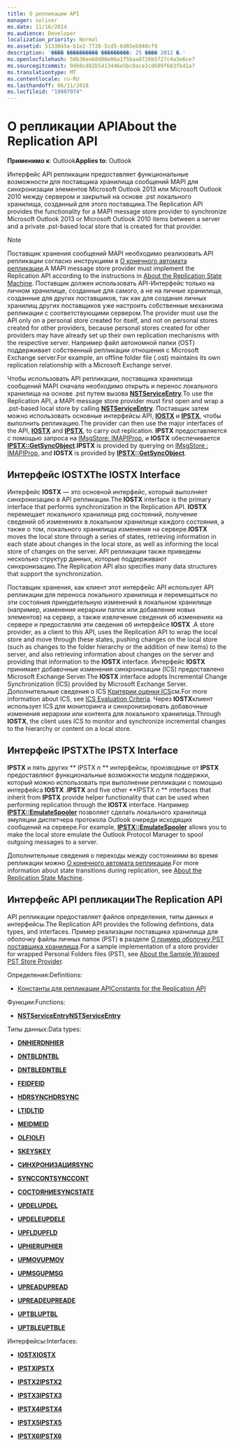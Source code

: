 ```yaml
---
title: О репликации API
manager: soliver
ms.date: 11/16/2014
ms.audience: Developer
localization_priority: Normal
ms.assetid: 5133045a-b1e2-7728-5cd5-6d85eb940cf9
description: '���� ���������� ���������: 25 ���� 2012 �.'
ms.openlocfilehash: 50b36ee60d00e06a1f5baa8726b5f27c4a3e6ce7
ms.sourcegitcommit: 9d60cd82b5413446e5bc8ace2cd689f683fb41a7
ms.translationtype: MT
ms.contentlocale: ru-RU
ms.lasthandoff: 06/11/2018
ms.locfileid: "19807974"
---
```

# <a name="about-the-replication-api"></a><span data-ttu-id="18884-103">О репликации API</span><span class="sxs-lookup"><span data-stu-id="18884-103">About the Replication API</span></span>

  
  
<span data-ttu-id="18884-104">**Применимо к**: Outlook</span><span class="sxs-lookup"><span data-stu-id="18884-104">**Applies to**: Outlook</span></span> 
  
<span data-ttu-id="18884-105">Интерфейс API репликации предоставляет функциональные возможности для поставщика хранилища сообщений MAPI для синхронизации элементов Microsoft Outlook 2013 или Microsoft Outlook 2010 между сервером и закрытый на основе .pst локального хранилища, созданный для этого поставщика.</span><span class="sxs-lookup"><span data-stu-id="18884-105">The Replication API provides the functionality for a MAPI message store provider to synchronize Microsoft Outlook 2013 or Microsoft Outlook 2010 items between a server and a private .pst-based local store that is created for that provider.</span></span> 
  
> [!NOTE]
> <span data-ttu-id="18884-106">Поставщик хранения сообщений MAPI необходимо реализовать API репликации согласно инструкциям в [О конечного автомата репликации](about-the-replication-state-machine.md).</span><span class="sxs-lookup"><span data-stu-id="18884-106">A MAPI message store provider must implement the Replication API according to the instructions in [About the Replication State Machine](about-the-replication-state-machine.md).</span></span> <span data-ttu-id="18884-107">Поставщик должен использовать API-Интерфейс только на личном хранилище, созданные для самого, а не на личные хранилища, созданные для других поставщиков, так как для создания личных хранилищ других поставщиков уже настроить собственные механизма репликации с соответствующими сервером.</span><span class="sxs-lookup"><span data-stu-id="18884-107">The provider must use the API only on a personal store created for itself, and not on personal stores created for other providers, because personal stores created for other providers may have already set up their own replication mechanisms with the respective server.</span></span> <span data-ttu-id="18884-108">Например файл автономной папки (OST) поддерживает собственный репликации отношения с Microsoft Exchange server.</span><span class="sxs-lookup"><span data-stu-id="18884-108">For example, an offline folder file (.ost) maintains its own replication relationship with a Microsoft Exchange server.</span></span> 
  
<span data-ttu-id="18884-109">Чтобы использовать API репликации, поставщика хранилища сообщений MAPI сначала необходимо открыть и перенос локального хранилища на основе .pst путем вызова **[NSTServiceEntry](nstserviceentry.md)**.</span><span class="sxs-lookup"><span data-stu-id="18884-109">To use the Replication API, a MAPI message store provider must first open and wrap a .pst-based local store by calling **[NSTServiceEntry](nstserviceentry.md)**.</span></span> <span data-ttu-id="18884-110">Поставщик затем можно использовать основные интерфейсы API, **[IOSTX](iostxiunknown.md)** и **[IPSTX](ipstxiunknown.md)**, чтобы выполнить репликацию.</span><span class="sxs-lookup"><span data-stu-id="18884-110">The provider can then use the major interfaces of the API, **[IOSTX](iostxiunknown.md)** and **[IPSTX](ipstxiunknown.md)**, to carry out replication.</span></span> <span data-ttu-id="18884-111">**IPSTX** предоставляется с помощью запроса на [IMsgStore: IMAPIProp](imsgstoreimapiprop.md), и **IOSTX** обеспечивается **[IPSTX::GetSyncObject](ipstx-getsyncobject.md)**.</span><span class="sxs-lookup"><span data-stu-id="18884-111">**IPSTX** is provided by querying on [IMsgStore : IMAPIProp](imsgstoreimapiprop.md), and **IOSTX** is provided by **[IPSTX::GetSyncObject](ipstx-getsyncobject.md)**.</span></span> 
  
## <a name="the-iostx-interface"></a><span data-ttu-id="18884-112">Интерфейс IOSTX</span><span class="sxs-lookup"><span data-stu-id="18884-112">The IOSTX Interface</span></span>

<span data-ttu-id="18884-113">Интерфейс **IOSTX** — это основной интерфейс, который выполняет синхронизацию в API репликации.</span><span class="sxs-lookup"><span data-stu-id="18884-113">The **IOSTX** interface is the primary interface that performs synchronization in the Replication API.</span></span> <span data-ttu-id="18884-114">**IOSTX** перемещает локального хранилища ряд состояний, получение сведений об изменениях в локальном хранилище каждого состояния, а также о том, локального хранилища изменения на сервере.</span><span class="sxs-lookup"><span data-stu-id="18884-114">**IOSTX** moves the local store through a series of states, retrieving information in each state about changes in the local store, as well as informing the local store of changes on the server.</span></span> <span data-ttu-id="18884-115">API репликации также приведены несколько структур данных, которые поддерживают синхронизацию.</span><span class="sxs-lookup"><span data-stu-id="18884-115">The Replication API also specifies many data structures that support the synchronization.</span></span> 
  
<span data-ttu-id="18884-116">Поставщик хранения, как клиент этот интерфейс API использует API репликации для переноса локального хранилища и перемещаться по эти состояния принудительную изменений в локальном хранилище (например, изменения иерархии папок или добавление новых элементов) на сервер, а также извлечение сведения об изменениях на сервере и предоставляя эти сведения об интерфейсе **IOSTX** .</span><span class="sxs-lookup"><span data-stu-id="18884-116">A store provider, as a client to this API, uses the Replication API to wrap the local store and move through these states, pushing changes on the local store (such as changes to the folder hierarchy or the addition of new items) to the server, and also retrieving information about changes on the server and providing that information to the **IOSTX** interface.</span></span> <span data-ttu-id="18884-117">Интерфейс **IOSTX** принимает добавочные изменения синхронизации (ICS) предоставлено Microsoft Exchange Server.</span><span class="sxs-lookup"><span data-stu-id="18884-117">The **IOSTX** interface adopts Incremental Change Synchronization (ICS) provided by Microsoft Exchange Server.</span></span> <span data-ttu-id="18884-118">Дополнительные сведения о ICS [Критерии оценки ICS](http://msdn.microsoft.com/en-us/library/aa579252%28EXCHG.80%29.aspx)см.</span><span class="sxs-lookup"><span data-stu-id="18884-118">For more information about ICS, see [ICS Evaluation Criteria](http://msdn.microsoft.com/en-us/library/aa579252%28EXCHG.80%29.aspx).</span></span> <span data-ttu-id="18884-119">Через **IOSTX**клиент использует ICS для мониторинга и синхронизировать добавочные изменения иерархии или контента для локального хранилища.</span><span class="sxs-lookup"><span data-stu-id="18884-119">Through **IOSTX**, the client uses ICS to monitor and synchronize incremental changes to the hierarchy or content on a local store.</span></span> 
  
## <a name="the-ipstx-interface"></a><span data-ttu-id="18884-120">Интерфейс IPSTX</span><span class="sxs-lookup"><span data-stu-id="18884-120">The IPSTX Interface</span></span>

 <span data-ttu-id="18884-121">**IPSTX** и пять других ** IPSTX *n* ** интерфейсы, производные от **IPSTX** предоставляют функциональные возможности модуля поддержки, который можно использовать при выполнении репликации с помощью интерфейса **IOSTX** .</span><span class="sxs-lookup"><span data-stu-id="18884-121">**IPSTX** and five other **IPSTX *n* ** interfaces that inherit from **IPSTX** provide helper functionality that can be used when performing replication through the **IOSTX** interface.</span></span> <span data-ttu-id="18884-122">Например **[IPSTX::EmulateSpooler](ipstx-emulatespooler.md)** позволяет сделать локального хранилища эмуляции диспетчера протокола Outlook очереди исходящих сообщений на сервере.</span><span class="sxs-lookup"><span data-stu-id="18884-122">For example, **[IPSTX::EmulateSpooler](ipstx-emulatespooler.md)** allows you to make the local store emulate the Outlook Protocol Manager to spool outgoing messages to a server.</span></span> 
  
<span data-ttu-id="18884-123">Дополнительные сведения о переходы между состояниями во время репликации можно [О конечного автомата репликации](about-the-replication-state-machine.md).</span><span class="sxs-lookup"><span data-stu-id="18884-123">For more information about state transitions during replication, see [About the Replication State Machine](about-the-replication-state-machine.md).</span></span>
  
## <a name="the-replication-api"></a><span data-ttu-id="18884-124">Интерфейс API репликации</span><span class="sxs-lookup"><span data-stu-id="18884-124">The Replication API</span></span>

<span data-ttu-id="18884-125">API репликации предоставляет файлов определения, типы данных и интерфейсы.</span><span class="sxs-lookup"><span data-stu-id="18884-125">The Replication API provides the following defintions, data types, and interfaces.</span></span> <span data-ttu-id="18884-126">Пример реализации поставщика хранилища для оболочку файлы личных папок (PST) в разделе [О пример оболочку PST поставщика хранилища](about-the-sample-wrapped-pst-store-provider.md).</span><span class="sxs-lookup"><span data-stu-id="18884-126">For a sample implementation of a store provider for wrapped Personal Folders files (PST), see [About the Sample Wrapped PST Store Provider](about-the-sample-wrapped-pst-store-provider.md).</span></span>
  
<span data-ttu-id="18884-127">Определения:</span><span class="sxs-lookup"><span data-stu-id="18884-127">Definitions:</span></span>
  
- [<span data-ttu-id="18884-128">Константы для репликации API</span><span class="sxs-lookup"><span data-stu-id="18884-128">Constants for the Replication API</span></span>](mapi-constants.md)
    
<span data-ttu-id="18884-129">Функции:</span><span class="sxs-lookup"><span data-stu-id="18884-129">Functions:</span></span>
  
- <span data-ttu-id="18884-130">**[NSTServiceEntry](nstserviceentry.md)**</span><span class="sxs-lookup"><span data-stu-id="18884-130">**[NSTServiceEntry](nstserviceentry.md)**</span></span>
    
<span data-ttu-id="18884-131">Типы данных:</span><span class="sxs-lookup"><span data-stu-id="18884-131">Data types:</span></span>
  
- <span data-ttu-id="18884-132">**[DNHIER](dnhier.md)**</span><span class="sxs-lookup"><span data-stu-id="18884-132">**[DNHIER](dnhier.md)**</span></span>
    
- <span data-ttu-id="18884-133">**[DNTBL](dntbl.md)**</span><span class="sxs-lookup"><span data-stu-id="18884-133">**[DNTBL](dntbl.md)**</span></span>
    
- <span data-ttu-id="18884-134">**[DNTBLE](dntble.md)**</span><span class="sxs-lookup"><span data-stu-id="18884-134">**[DNTBLE](dntble.md)**</span></span>
    
- <span data-ttu-id="18884-135">**[FEID](feid.md)**</span><span class="sxs-lookup"><span data-stu-id="18884-135">**[FEID](feid.md)**</span></span>
    
- <span data-ttu-id="18884-136">**[HDRSYNC](hdrsync.md)**</span><span class="sxs-lookup"><span data-stu-id="18884-136">**[HDRSYNC](hdrsync.md)**</span></span>
    
- <span data-ttu-id="18884-137">**[LTID](ltid.md)**</span><span class="sxs-lookup"><span data-stu-id="18884-137">**[LTID](ltid.md)**</span></span>
    
- <span data-ttu-id="18884-138">**[MEID](meid.md)**</span><span class="sxs-lookup"><span data-stu-id="18884-138">**[MEID](meid.md)**</span></span>
    
- <span data-ttu-id="18884-139">**[OLFI](olfi.md)**</span><span class="sxs-lookup"><span data-stu-id="18884-139">**[OLFI](olfi.md)**</span></span>
    
- <span data-ttu-id="18884-140">**[SKEY](skey.md)**</span><span class="sxs-lookup"><span data-stu-id="18884-140">**[SKEY](skey.md)**</span></span>
    
- <span data-ttu-id="18884-141">**[СИНХРОНИЗАЦИЯ](sync.md)**</span><span class="sxs-lookup"><span data-stu-id="18884-141">**[SYNC](sync.md)**</span></span>
    
- <span data-ttu-id="18884-142">**[SYNCCONT](synccont.md)**</span><span class="sxs-lookup"><span data-stu-id="18884-142">**[SYNCCONT](synccont.md)**</span></span>
    
- <span data-ttu-id="18884-143">**[СОСТОЯНИЕ](syncstate.md)**</span><span class="sxs-lookup"><span data-stu-id="18884-143">**[SYNCSTATE](syncstate.md)**</span></span>
    
- <span data-ttu-id="18884-144">**[UPDEL](updel.md)**</span><span class="sxs-lookup"><span data-stu-id="18884-144">**[UPDEL](updel.md)**</span></span>
    
- <span data-ttu-id="18884-145">**[UPDELE](updele.md)**</span><span class="sxs-lookup"><span data-stu-id="18884-145">**[UPDELE](updele.md)**</span></span>
    
- <span data-ttu-id="18884-146">**[UPFLD](upfld.md)**</span><span class="sxs-lookup"><span data-stu-id="18884-146">**[UPFLD](upfld.md)**</span></span>
    
- <span data-ttu-id="18884-147">**[UPHIER](uphier.md)**</span><span class="sxs-lookup"><span data-stu-id="18884-147">**[UPHIER](uphier.md)**</span></span>
    
- <span data-ttu-id="18884-148">**[UPMOV](upmov.md)**</span><span class="sxs-lookup"><span data-stu-id="18884-148">**[UPMOV](upmov.md)**</span></span>
    
- <span data-ttu-id="18884-149">**[UPMSG](upmsg.md)**</span><span class="sxs-lookup"><span data-stu-id="18884-149">**[UPMSG](upmsg.md)**</span></span>
    
- <span data-ttu-id="18884-150">**[UPREAD](upread.md)**</span><span class="sxs-lookup"><span data-stu-id="18884-150">**[UPREAD](upread.md)**</span></span>
    
- <span data-ttu-id="18884-151">**[UPREADE](upreade.md)**</span><span class="sxs-lookup"><span data-stu-id="18884-151">**[UPREADE](upreade.md)**</span></span>
    
- <span data-ttu-id="18884-152">**[UPTBL](uptbl.md)**</span><span class="sxs-lookup"><span data-stu-id="18884-152">**[UPTBL](uptbl.md)**</span></span>
    
- <span data-ttu-id="18884-153">**[UPTBLE](uptble.md)**</span><span class="sxs-lookup"><span data-stu-id="18884-153">**[UPTBLE](uptble.md)**</span></span>
    
<span data-ttu-id="18884-154">Интерфейсы:</span><span class="sxs-lookup"><span data-stu-id="18884-154">Interfaces:</span></span>
  
- <span data-ttu-id="18884-155">**[IOSTX](iostxiunknown.md)**</span><span class="sxs-lookup"><span data-stu-id="18884-155">**[IOSTX](iostxiunknown.md)**</span></span>
    
- <span data-ttu-id="18884-156">**[IPSTX](ipstxiunknown.md)**</span><span class="sxs-lookup"><span data-stu-id="18884-156">**[IPSTX](ipstxiunknown.md)**</span></span>
    
- <span data-ttu-id="18884-157">**[IPSTX2](ipstx2ipstx.md)**</span><span class="sxs-lookup"><span data-stu-id="18884-157">**[IPSTX2](ipstx2ipstx.md)**</span></span>
    
- <span data-ttu-id="18884-158">**[IPSTX3](ipstx3ipstx2.md)**</span><span class="sxs-lookup"><span data-stu-id="18884-158">**[IPSTX3](ipstx3ipstx2.md)**</span></span>
    
- <span data-ttu-id="18884-159">**[IPSTX4](ipstx4ipstx3.md)**</span><span class="sxs-lookup"><span data-stu-id="18884-159">**[IPSTX4](ipstx4ipstx3.md)**</span></span>
    
- <span data-ttu-id="18884-160">**[IPSTX5](ipstx5ipstx4.md)**</span><span class="sxs-lookup"><span data-stu-id="18884-160">**[IPSTX5](ipstx5ipstx4.md)**</span></span>
    
- <span data-ttu-id="18884-161">**[IPSTX6](ipstx6ipstx5.md)**</span><span class="sxs-lookup"><span data-stu-id="18884-161">**[IPSTX6](ipstx6ipstx5.md)**</span></span>
    

